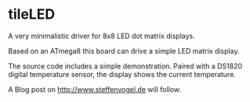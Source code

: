 tileLED
=======

A very minimalistic driver for 8x8 LED dot matrix displays.


Based on an ATmega8 this board can drive a simple LED matrix display.

The source code includes a simple demonstration. Paired with a DS1820 digital temperature sensor, the display shows the current temperature.

A Blog post on http://www.steffenvogel.de will follow.
